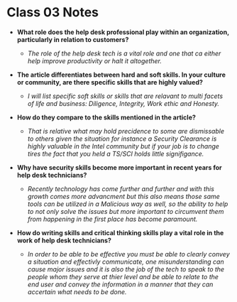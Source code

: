# Class 03 Notes

- **What role does the help desk professional play within an organization, particularly in relation to customers?**
  - *The role of the help desk tech is a vital role and one that ca either help improve productivity or halt it altogether.*

- **The article differentiates between hard and soft skills. In your culture or community, are there specific skills that are highly valued?** 
  - *I will list specific soft skills or skills that are relavant to multi facets of life and business: Diligence, Integrity, Work ethic and Honesty.*

- **How do they compare to the skills mentioned in the article?**
  - *That is relative what may hold precidence to some are dismissable to others given the situation for instance a Security Clearance is highly valuable in the
   Intel community but if your job is to change tires the fact that you held a TS/SCI holds little signifigance.*

- **Why have security skills become more important in recent years for help desk technicians?**
  - *Recently technology has come further and further and with this growth comes more advancment but this also means those same tools can be utilized in a 
   Malicious way as well, so the ability to help to not only solve the issues but more important to circumvent them from happening in the first place has become paramount.*

- **How do writing skills and critical thinking skills play a vital role in the work of help desk technicians?**
  - *In order to be able to be effective you must be able to clearly convey a situation and effectivly communicate, one misunderstanding can cause major issues and it is also 
   the job of the tech to speak to the people whom they serve at thier level and be able to relate to the end user and convey the information in a manner that they can accertain what needs to be done.*
